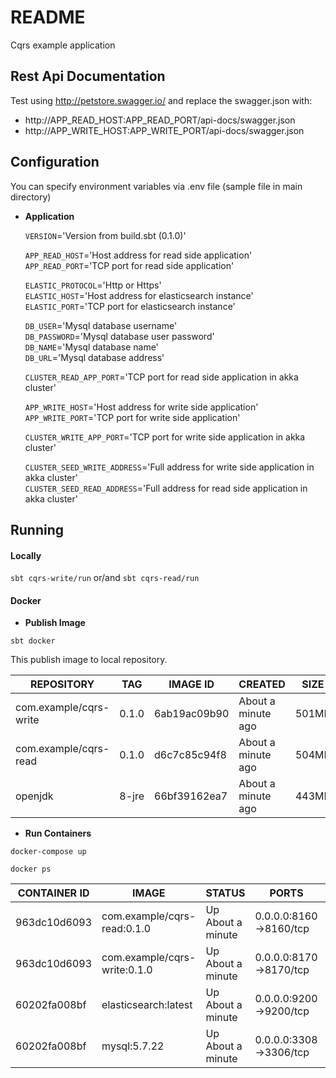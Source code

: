 # README #

Cqrs example application

## Rest Api Documentation

Test using http://petstore.swagger.io/ and replace the swagger.json with:
- http://APP_READ_HOST:APP_READ_PORT/api-docs/swagger.json
- http://APP_WRITE_HOST:APP_WRITE_PORT/api-docs/swagger.json

## Configuration

You can specify environment variables via .env file (sample file in main directory)

* **Application**

    `VERSION`='Version from build.sbt (0.1.0)'

    `APP_READ_HOST`='Host address for read side application' <br/>
    `APP_READ_PORT`='TCP port for read side application'

    `ELASTIC_PROTOCOL`='Http or Https' <br/>
    `ELASTIC_HOST`='Host address for elasticsearch instance' <br/>
    `ELASTIC_PORT`='TCP port for elasticsearch instance'
    
    `DB_USER`='Mysql database username'   
    `DB_PASSWORD`='Mysql database user password'   
    `DB_NAME`='Mysql database name'   
    `DB_URL`='Mysql database address' 
    
    `CLUSTER_READ_APP_PORT`='TCP port for read side application in akka cluster'
    
    `APP_WRITE_HOST`='Host address for write side application' <br/>
    `APP_WRITE_PORT`='TCP port for write side application'
    
    `CLUSTER_WRITE_APP_PORT`='TCP port for write side application in akka cluster'
    
    `CLUSTER_SEED_WRITE_ADDRESS`='Full address for write side application in akka cluster' <br/>
    `CLUSTER_SEED_READ_ADDRESS`='Full address for read side application in akka cluster'
          
## Running 

#### Locally

`sbt cqrs-write/run` or/and `sbt cqrs-read/run`

#### Docker

* **Publish Image**

`sbt docker`

This publish image to local repository.

|       REPOSITORY       |  TAG  |   IMAGE ID   |      CREATED       |  SIZE |
| ---------------------- | ----- | ------------ | ------------------ | ----- |
| com.example/cqrs-write | 0.1.0 | 6ab19ac09b90 | About a minute ago | 501MB |
| com.example/cqrs-read  | 0.1.0 | d6c7c85c94f8 | About a minute ago | 504MB |
|        openjdk         | 8-jre | 66bf39162ea7 | About a minute ago | 443MB |

* **Run Containers**

`docker-compose up` 

`docker ps` 

| CONTAINER ID |              IMAGE           |       STATUS      |          PORTS         |                 NAMES             |
| ------------ | ---------------------------- | ----------------- | ---------------------- | --------------------------------- |
| 963dc10d6093 | com.example/cqrs-read:0.1.0  | Up About a minute | 0.0.0.0:8160->8160/tcp | cqrs-example_cqrs.read.service_1  |
| 963dc10d6093 | com.example/cqrs-write:0.1.0 | Up About a minute | 0.0.0.0:8170->8170/tcp | cqrs-example_cqrs.write.service_1 |
| 60202fa008bf | elasticsearch:latest         | Up About a minute | 0.0.0.0:9200->9200/tcp | cqrs-example_cqrs.mysql_1         |
| 60202fa008bf | mysql:5.7.22                 | Up About a minute | 0.0.0.0:3308->3306/tcp | cqrs-example_cqrs.elasticsearch_1 |